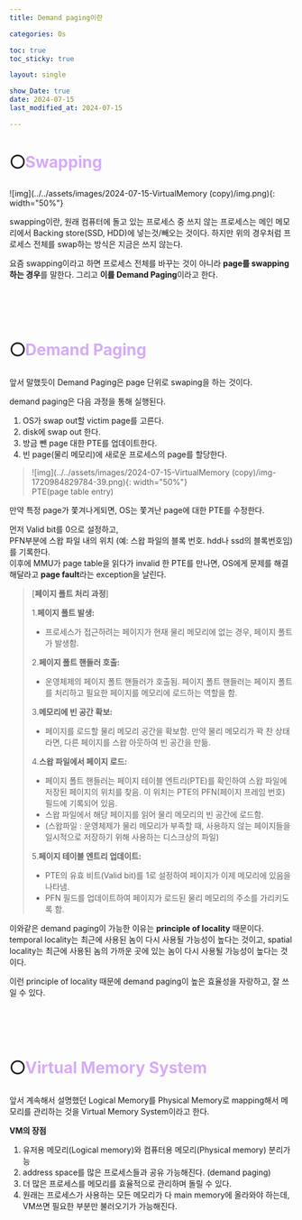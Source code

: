 ```yaml
---
title: Demand paging이란

categories: Os

toc: true
toc_sticky: true

layout: single

show_Date: true
date: 2024-07-15
last_modified_at: 2024-07-15

---
```


# ⚪<span style="color: #D6ABFA;">Swapping</span>

![img](../../assets/images/2024-07-15-VirtualMemory (copy)/img.png){: width="50%"}

swapping이란, 원래 컴퓨터에 돌고 있는 프로세스 중 쓰지 않는 프로세스는 메인 메모리에서 Backing store(SSD, HDD)에 넣는것/빼오는 것이다. 하지만 위의 경우처럼 프로세스 전체를 swap하는 방식은 지금은 쓰지 않는다.

 

요즘 swapping이라고 하면 프로세스 전체를 바꾸는 것이 아니라 **page를 swapping하는 경우**를 말한다. 그리고 **이를 Demand Paging**이라고 한다.

<br>

<br>

<br>

# ⚪<span style="color: #D6ABFA;">Demand Paging</span>

앞서 말했듯이 Demand Paging은 page 단위로 swaping을 하는 것이다.

 

demand paging은 다음 과정을 통해 실행된다.

 

1. OS가 swap out할 victim page를 고른다.
2. disk에 swap out 한다.
3. 방금 뺀 page 대한 PTE를 업데이트한다.
4. 빈 page(물리 메모리)에 새로운 프로세스의 page를 할당한다.

> ![img](../../assets/images/2024-07-15-VirtualMemory (copy)/img-1720984829784-39.png){: width="50%"}   
>     PTE(page table entry)

만약 특정 page가 쫓겨나게되면, OS는 쫓겨난 page에 대한 PTE를 수정한다.

먼저 Valid bit를 0으로 설정하고,   
PFN부분에 스왑 파일 내의 위치 (예: 스왑 파일의 블록 번호. hdd나 ssd의 블록번호임)를 기록한다.   
이후에 MMU가 page table을 읽다가 invalid 한 PTE를 만나면, OS에게 문제를 해결해달라고 **page fault**라는 exception을 날린다.



> [**페이지 폴트 처리 과정**]
>
> 1.**페이지 폴트 발생:**
>
> - 프로세스가 접근하려는 페이지가 현재 물리 메모리에 없는 경우, 페이지 폴트가 발생함.
>
> 2.**페이지 폴트 핸들러 호출:**
>
> - 운영체제의 페이지 폴트 핸들러가 호출됨. 페이지 폴트 핸들러는 페이지 폴트를 처리하고 필요한 페이지를 메모리에 로드하는 역할을 함.
>
> 3.**메모리에 빈 공간 확보:**
>
> - 페이지를 로드할 물리 메모리 공간을 확보함. 만약 물리 메모리가 꽉 찬 상태라면, 다른 페이지를 스왑 아웃하여 빈 공간을 만듦.
>
> 4.**스왑 파일에서 페이지 로드:**
>
> - 페이지 폴트 핸들러는 페이지 테이블 엔트리(PTE)를 확인하여 스왑 파일에 저장된 페이지의 위치를 찾음. 이 위치는 PTE의 PFN(페이지 프레임 번호) 필드에 기록되어 있음.
> - 스왑 파일에서 해당 페이지를 읽어 물리 메모리의 빈 공간에 로드함.
> - (스왑파일 : 운영체제가 물리 메모리가 부족할 때, 사용하지 않는 페이지들을 일시적으로 저장하기 위해 사용하는 디스크상의 파일)
>
> 5.**페이지 테이블 엔트리 업데이트:**
>
> - PTE의 유효 비트(Valid bit)를 1로 설정하여 페이지가 이제 메모리에 있음을 나타냄.
> - PFN 필드를 업데이트하여 페이지가 로드된 물리 메모리의 주소를 가리키도록 함.



이와같은 demand paging이 가능한 이유는 **principle of locality** 때문이다.  
temporal locality는 최근에 사용된 놈이 다시 사용될 가능성이 높다는 것이고, spatial locality는 최근에 사용된 놈의 가까운 곳에 있는 놈이 다시 사용될 가능성이 높다는 것이다.



이런 principle of locality 때문에 demand paging이 높은 효율성을 자랑하고, 잘 쓰일 수 있다.

<br>

<br>

<br>

# ⚪<span style="color: #D6ABFA;">Virtual Memory System</span>

앞서 계속해서 설명했던 Logical Memory를 Physical Memory로 mapping해서 메모리를 관리하는 것을 Virtual Memory System이라고 한다.

 

**VM의 장점** 

1) 유저용 메모리(Logical memory)와 컴퓨터용 메모리(Physical memory) 분리가능
2) address space를 많은 프로세스들과 공유 가능해진다. (demand paging)
3) 더 많은 프로세스를 메모리를 효율적으로 관리하며 돌릴 수 있다.
4) 원래는 프로세스가 사용하는 모든 메모리가 다 main memory에 올라와야 하는데, VM쓰면 필요한 부분만 불러오기가 가능해진다.